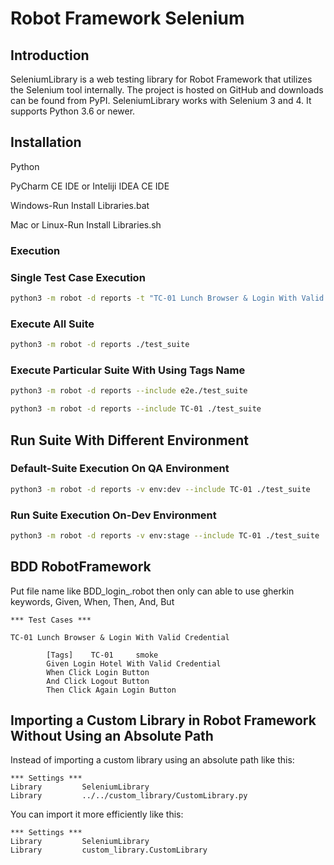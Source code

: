 Robot Framework Selenium
=========================

## Introduction


SeleniumLibrary is a web testing library for Robot Framework that utilizes the Selenium tool internally. The project is hosted on GitHub and downloads can be found from PyPI. SeleniumLibrary works with Selenium 3 and 4. It supports Python 3.6 or newer.

## Installation
Python

PyCharm CE IDE or Inteliji IDEA CE IDE

Windows-Run Install Libraries.bat

Mac or Linux-Run Install Libraries.sh

### Execution


### Single Test Case Execution

```bash
python3 -m robot -d reports -t "TC-01 Lunch Browser & Login With Valid Credential" /test_suite
```

### Execute All Suite

```bash
python3 -m robot -d reports ./test_suite
```
### Execute Particular Suite With Using Tags Name
```bash
python3 -m robot -d reports --include e2e./test_suite
```

```bash
python3 -m robot -d reports --include TC-01 ./test_suite
```

## Run Suite With Different Environment


### Default-Suite Execution On QA Environment

```bash
python3 -m robot -d reports -v env:dev --include TC-01 ./test_suite
```

### Run Suite Execution On-Dev Environment

```bash
python3 -m robot -d reports -v env:stage --include TC-01 ./test_suite
```

## BDD RobotFramework

Put file name like BDD_login_.robot then only can able to use gherkin keywords,
Given, When, Then, And, But

```robotframework
*** Test Cases ***

TC-01 Lunch Browser & Login With Valid Credential

        [Tags]    TC-01     smoke
        Given Login Hotel With Valid Credential
        When Click Login Button
        And Click Logout Button
        Then Click Again Login Button
```
## Importing a Custom Library in Robot Framework Without Using an Absolute Path

Instead of importing a custom library using an absolute path like this:
```robotframework
*** Settings ***
Library         SeleniumLibrary
Library         ../../custom_library/CustomLibrary.py
```

You can import it more efficiently like this:
```robotframework
*** Settings ***
Library         SeleniumLibrary
Library         custom_library.CustomLibrary
```